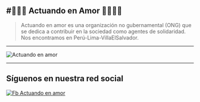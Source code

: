 #🧡💛💚  Actuando en Amor 🖤🤎💜💙
------------
> Actuando en amor es una organización no gubernamental (ONG) que se dedica a contribuir en la sociedad como agentes de solidaridad. Nos encontramos en Perú-Lima-VillaElSalvador.

---
![Actuando en amor](https://i.postimg.cc/fbnh6vf1/asd.png "Actuando en amor")

------------
## Síguenos en nuestra red social

[![Fb Actuando en amor](https://i.postimg.cc/kg5c7rfb/facebook.png "Fb Actuando en amor")](https://www.facebook.com/Actuando-en-Amor-105056454315696 "Fb Actuando en amor")
